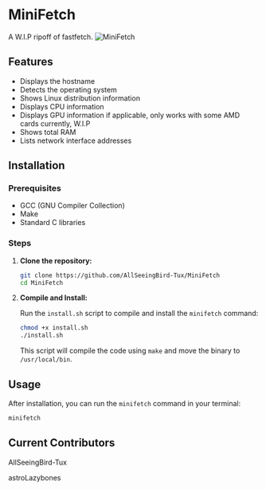 # MiniFetch
A W.I.P ripoff of fastfetch.
![MiniFetch](https://github.com/user-attachments/assets/8e42a4d0-773a-403c-9990-cf6baabccb06)

## Features

- Displays the hostname
- Detects the operating system
- Shows Linux distribution information
- Displays CPU information
- Displays GPU information if applicable, only works with some AMD cards currently, W.I.P
- Shows total RAM
- Lists network interface addresses

## Installation

### Prerequisites

- GCC (GNU Compiler Collection)
- Make
- Standard C libraries

### Steps

1. **Clone the repository:**

    ```bash
    git clone https://github.com/AllSeeingBird-Tux/MiniFetch
    cd MiniFetch
    ```

2. **Compile and Install:**

    Run the `install.sh` script to compile and install the `minifetch` command:

    ```bash
    chmod +x install.sh
    ./install.sh
    ```

    This script will compile the code using `make` and move the binary to `/usr/local/bin`.

## Usage

After installation, you can run the `minifetch` command in your terminal:

```bash
minifetch
```

## Current Contributors
AllSeeingBird-Tux

astroLazybones
